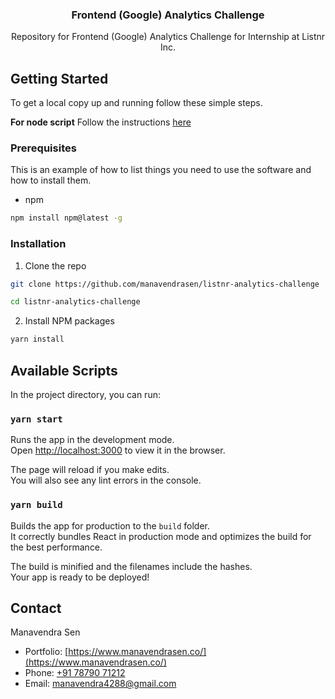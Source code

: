 <h3 align="center">Frontend (Google) Analytics
Challenge</h3>
<p align="center">Repository for Frontend (Google) Analytics Challenge for Internship at Listnr Inc.</p>

<!-- GETTING STARTED -->

## Getting Started

To get a local copy up and running follow these simple steps.

**For node script**
Follow the instructions [here](https://github.com/manavendrasen/listnr-analytics-challenge/tree/main/json_node_script#readme)

### Prerequisites

This is an example of how to list things you need to use the software and how to install them.

- npm

```bash
npm install npm@latest -g
```

### Installation

1. Clone the repo

```bash
git clone https://github.com/manavendrasen/listnr-analytics-challenge

cd listnr-analytics-challenge
```

2. Install NPM packages

```bash
yarn install
```

## Available Scripts

In the project directory, you can run:

### `yarn start`

Runs the app in the development mode.\
Open [http://localhost:3000](http://localhost:3000) to view it in the browser.

The page will reload if you make edits.\
You will also see any lint errors in the console.

### `yarn build`

Builds the app for production to the `build` folder.\
It correctly bundles React in production mode and optimizes the build for the best performance.

The build is minified and the filenames include the hashes.\
Your app is ready to be deployed!

## Contact

Manavendra Sen

- Portfolio: [https://www.manavendrasen.co/](https://www.manavendrasen.co/)
- Phone: [+91 78790 71212](tel:+917879071212)
- Email: [manavendra4288@gmail.com](mailto:manavendra4288@gmail.com)
